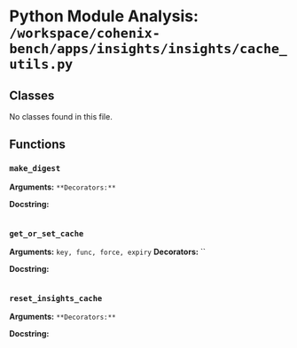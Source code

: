 # Python Module Analysis: `/workspace/cohenix-bench/apps/insights/insights/cache_utils.py`

## Classes

No classes found in this file.


## Functions

### `make_digest`
**Arguments:** ``
**Decorators:** ``

**Docstring:**
```

```
### `get_or_set_cache`
**Arguments:** `key, func, force, expiry`
**Decorators:** ``

**Docstring:**
```

```
### `reset_insights_cache`
**Arguments:** ``
**Decorators:** ``

**Docstring:**
```

```

